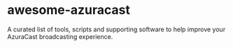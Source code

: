 # awesome-azuracast
A curated list of tools, scripts and supporting software to help improve your AzuraCast broadcasting experience.
